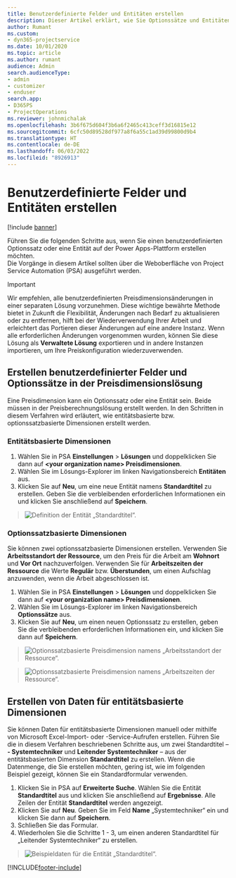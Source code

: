 ```yaml
---
title: Benutzerdefinierte Felder und Entitäten erstellen
description: Dieser Artikel erklärt, wie Sie Optionssätze und Entitäten in Ihrer eigenen Lösung in der Power Apps-Plattform erstellen können.
author: Rumant
ms.custom:
- dyn365-projectservice
ms.date: 10/01/2020
ms.topic: article
ms.author: rumant
audience: Admin
search.audienceType:
- admin
- customizer
- enduser
search.app:
- D365PS
- ProjectOperations
ms.reviewer: johnmichalak
ms.openlocfilehash: 3b6f675d604f3b6a6f2465c413ceff3d16815e12
ms.sourcegitcommit: 6cfc50d89528df977a8f6a55c1ad39d99800d9b4
ms.translationtype: HT
ms.contentlocale: de-DE
ms.lasthandoff: 06/03/2022
ms.locfileid: "8926913"
---
```

# <a name="create-custom-fields-and-entities"></a>Benutzerdefinierte Felder und Entitäten erstellen 

[!include [banner](../includes/psa-now-project-operations.md)]

Führen Sie die folgenden Schritte aus, wenn Sie einen benutzerdefinierten Optionssatz oder eine Entität auf der Power Apps-Plattform erstellen möchten.  
Die Vorgänge in diesem Artikel sollten über die Weboberfläche von Project Service Automation (PSA) ausgeführt werden.

> [!IMPORTANT]
> Wir empfehlen, alle benutzerdefinierten Preisdimensionsänderungen in einer separaten Lösung vorzunehmen. Diese wichtige bewährte Methode bietet in Zukunft die Flexibilität, Änderungen nach Bedarf zu aktualisieren oder zu entfernen, hilft bei der Wiederverwendung Ihrer Arbeit und erleichtert das Portieren dieser Änderungen auf eine andere Instanz. Wenn alle erforderlichen Änderungen vorgenommen wurden, können Sie diese Lösung als **Verwaltete Lösung** exportieren und in andere Instanzen importieren, um Ihre Preiskonfiguration wiederzuverwenden.

  
## <a name="create-custom-fields-and-option-sets-in-the-pricing-dimension-solution"></a>Erstellen benutzerdefinierter Felder und Optionssätze in der Preisdimensionslösung

Eine Preisdimension kann ein Optionssatz oder eine Entität sein. Beide müssen in der Preisberechnungslösung erstellt werden. In den Schritten in diesem Verfahren wird erläutert, wie entitätsbasierte bzw. optionssatzbasierte Dimensionen erstellt werden.

### <a name="entity-based-dimensions"></a>Entitätsbasierte Dimensionen

1. Wählen Sie in PSA **Einstellungen** > **Lösungen** und doppelklicken Sie dann auf **\<your organization name> Preisdimensionen**.
2. Wählen Sie im Lösungs-Explorer im linken Navigationsbereich **Entitäten** aus.
3. Klicken Sie auf **Neu**, um eine neue Entität namens **Standardtitel** zu erstellen. Geben Sie die verbleibenden erforderlichen Informationen ein und klicken Sie anschließend auf **Speichern**.

> ![Definition der Entität „Standardtitel“.](media/Standard-Title-entity-definition.png)


### <a name="option-set-based-dimensions"></a>Optionssatzbasierte Dimensionen 
Sie können zwei optionssatzbasierte Dimensionen erstellen. Verwenden Sie **Arbeitsstandort der Ressource**, um den Preis für die Arbeit am **Wohnort** und  **Vor Ort** nachzuverfolgen. Verwenden Sie für **Arbeitszeiten der Ressource** die Werte **Regulär** bzw. **Überstunden**, um einen Aufschlag anzuwenden, wenn die Arbeit abgeschlossen ist.


1. Wählen Sie in PSA **Einstellungen** > **Lösungen** und doppelklicken Sie dann auf **\<your organization name> Preisdimensionen**. 
2. Wählen Sie im Lösungs-Explorer im linken Navigationsbereich **Optionssätze** aus. 
3. Klicken Sie auf **Neu**, um einen neuen Optionssatz zu erstellen, geben Sie die verbleibenden erforderlichen Informationen ein, und klicken Sie dann auf **Speichern**.

> ![Optionssatzbasierte Preisdimension namens „Arbeitsstandort der Ressource“.](media/Option-set-PD-called-Resource-Work-Location.png)

> ![Optionssatzbasierte Preisdimension namens „Arbeitszeiten der Ressource“.](media/Option-set-PD-called-Resource-Work-Hours.PNG)


## <a name="create-data-for-entity-based-dimensions"></a>Erstellen von Daten für entitätsbasierte Dimensionen

Sie können Daten für entitätsbasierte Dimensionen manuell oder mithilfe von Microsoft Excel-Import- oder -Service-Aufrufen erstellen. Führen Sie die in diesem Verfahren beschriebenen Schritte aus, um zwei Standardtitel – **- Systemtechniker** und **Leitender Systemtechniker** – aus der entitätsbasierten Dimension **Standardtitel** zu erstellen. Wenn die Datenmenge, die Sie erstellen möchten, gering ist, wie im folgenden Beispiel gezeigt, können Sie ein Standardformular verwenden.

1. Klicken Sie in PSA auf **Erweiterte Suche**. Wählen Sie die Entität **Standardtitel** aus und klicken Sie anschließend auf **Ergebnisse**. Alle Zeilen der Entität **Standardtitel** werden angezeigt.
2. Klicken Sie auf **Neu**. Geben Sie im Feld **Name** „Systemtechniker“ ein und klicken Sie dann auf **Speichern**.
3. Schließen Sie das Formular. 
4. Wiederholen Sie die Schritte 1 - 3, um einen anderen Standardtitel für „Leitender Systemtechniker“ zu erstellen.

> ![Beispieldaten für die Entität „Standardtitel“.](media/ST-data.png)




[!INCLUDE[footer-include](../includes/footer-banner.md)]
